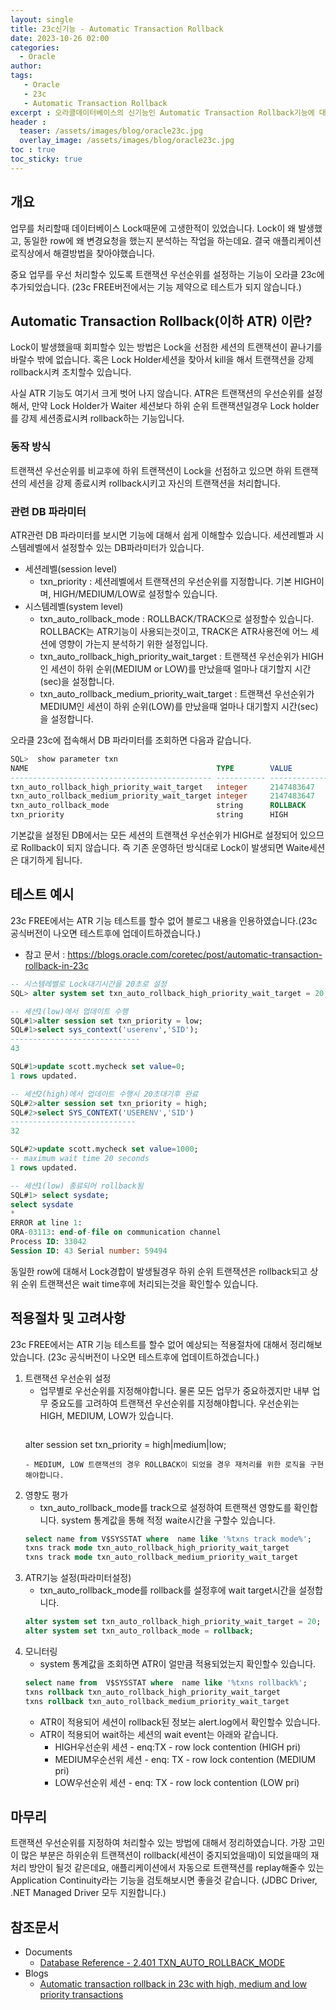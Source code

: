 ```yaml
---
layout: single
title: 23c신기능 - Automatic Transaction Rollback 
date: 2023-10-26 02:00
categories: 
  - Oracle
author: 
tags: 
   - Oracle
   - 23c
   - Automatic Transaction Rollback
excerpt : 오라클데이터베이스의 신기능인 Automatic Transaction Rollback기능에 대해서 정리하였습니다.
header :
  teaser: /assets/images/blog/oracle23c.jpg
  overlay_image: /assets/images/blog/oracle23c.jpg
toc : true  
toc_sticky: true
---
```


## 개요

업무를 처리할때 데이터베이스 Lock때문에 고생한적이 있었습니다.
Lock이 왜 발생했고, 동일한 row에 왜 변경요청을 했는지 분석하는 작업을 하는데요.
결국 애플리케이션 로직상에서 해결방법을 찾아야했습니다.

중요 업무를 우선 처리할수 있도록 트랜잭션 우선순위를 설정하는 기능이 오라클 23c에 추가되었습니다.
(23c FREE버전에서는 기능 제약으로 테스트가 되지 않습니다.)

## Automatic Transaction Rollback(이하 ATR) 이란?

Lock이 발생했을때 회피할수 있는 방법은 Lock을 선점한 세션의 트랜잭션이 끝나기를 바랄수 밖에 없습니다. 혹은 Lock Holder세션을 찾아서 kill을 해서 트랜잭션을 강제 rollback시켜 조치할수 있습니다.

사실 ATR 기능도 여기서 크게 벗어 나지 않습니다.
ATR은 트랜잭션의 우선순위를 설정해서, 만약 Lock Holder가 Waiter 세션보다 하위 순위 트랜잭션일경우 Lock holder를 강제 세션종료시켜 rollback하는 기능입니다.

### 동작 방식

트랜잭션 우선순위를 비교후에 하위 트랜잭션이 Lock을 선점하고 있으면 하위 트랜잭션의 세션을 강제 종료시켜 rollback시키고 자신의 트랜잭션을 처리합니다.

### 관련 DB 파라미터

ATR관련 DB 파라미터를 보시면 기능에 대해서 쉽게 이해할수 있습니다.
세션레벨과 시스템레벨에서 설정할수 있는 DB파라미터가 있습니다.

- 세션레벨(session level) 
  - txn_priority : 세션레벨에서 트랜잭션의 우선순위를 지정합니다. 기본 HIGH이며, HIGH/MEDIUM/LOW로 설정할수 있습니다.
- 시스템레벨(system level)
  - txn_auto_rollback_mode : ROLLBACK/TRACK으로 설정할수 있습니다. ROLLBACK는 ATR기능이 사용되는것이고, TRACK은 ATR사용전에 어느 세션에 영향이 가는지 분석하기 위한 설정입니다.
  - txn_auto_rollback_high_priority_wait_target : 트랜잭션 우선순위가 HIGH인 세션이 하위 순위(MEDIUM or LOW)를 만났을때 얼마나 대기할지 시간(sec)을 설정합니다.
  - txn_auto_rollback_medium_priority_wait_target : 트랜잭션 우선순위가 MEDIUM인 세션이 하위 순위(LOW)를 만났을때 얼마나 대기할지 시간(sec)을 설정합니다.
  
오라클 23c에 접속해서 DB 파라미터를 조회하면 다음과 같습니다.
```sql
SQL>  show parameter txn
NAME                                          TYPE        VALUE
--------------------------------------------- ----------- ------------------------------
txn_auto_rollback_high_priority_wait_target   integer     2147483647
txn_auto_rollback_medium_priority_wait_target integer     2147483647
txn_auto_rollback_mode                        string      ROLLBACK
txn_priority                                  string      HIGH
```

기본값을 설정된 DB에서는 모든 세션의 트랜잭션 우선순위가 HIGH로 설정되어 있으므로 Rollback이 되지 않습니다.
즉 기존 운영하던 방식대로 Lock이 발생되면 Waite세션은 대기하게 됩니다.

## 테스트 예시

23c FREE에서는 ATR 기능 테스트를 할수 없어 블로그 내용을 인용하였습니다.(23c 공식버전이 나오면 테스트후에 업데이트하겠습니다.)
- 참고 문서 : <https://blogs.oracle.com/coretec/post/automatic-transaction-rollback-in-23c>

```sql
-- 시스템레벨로 Lock대기시간을 20초로 설정
SQL> alter system set txn_auto_rollback_high_priority_wait_target = 20;

-- 세션1(low)에서 업데이트 수행
SQL#1>alter session set txn_priority = low;
SQL#1>select sys_context('userenv','SID');
-----------------------------
43

SQL#1>update scott.mycheck set value=0; 
1 rows updated.

-- 세션2(high)에서 업데이트 수행시 20초대기후 완료
SQL#2>alter session set txn_priority = high;
SQL#2>select SYS_CONTEXT('USERENV','SID')
----------------------------
32

SQL#2>update scott.mycheck set value=1000;
-- maximum wait time 20 seconds
1 rows updated.

-- 세션1(low) 종료되어 rollback됨
SQL#1> select sysdate;
select sysdate
*
ERROR at line 1:
ORA-03113: end-of-file on communication channel
Process ID: 33042
Session ID: 43 Serial number: 59494
```

동일한 row에 대해서 Lock경합이 발생될경우 하위 순위 트랜잭션은 rollback되고 상위 순위 트랜잭션은 wait time후에 처리되는것을 확인할수 있습니다. 

## 적용절차 및 고려사항

23c FREE에서는 ATR 기능 테스트를 할수 없어 예상되는 적용절차에 대해서 정리해보았습니다. (23c 공식버전이 나오면 테스트후에 업데이트하겠습니다.)

1. 트랜잭션 우선순위 설정
   - 업무별로 우선순위를 지정해야합니다. 물론 모든 업무가 중요하겠지만 내부 업무 중요도를 고려하여 트랜잭션 우선순위를 지정해야합니다. 우선순위는 HIGH, MEDIUM, LOW가 있습니다.
     ```sql
    alter session set txn_priority = high|medium|low;
      ```
   - MEDIUM, LOW 트랜잭션의 경우 ROLLBACK이 되었을 경우 재처리를 위한 로직을 구현해야합니다.
2. 영향도 평가 
   - txn_auto_rollback_mode를 track으로 설정하여 트랜잭션 영향도를 확인합니다. system 통계값을 통해 적정 waite시간을 구할수 있습니다.
    ```sql
    select name from V$SYSSTAT where  name like '%txns track mode%';
    txns track mode txn_auto_rollback_high_priority_wait_target
    txns track mode txn_auto_rollback_medium_priority_wait_target
    ```
3. ATR기능 설정(파라미터설정)
   - txn_auto_rollback_mode를 rollback를 설정후에 wait target시간을 설정합니다.
    ```sql
    alter system set txn_auto_rollback_high_priority_wait_target = 20;
    alter system set txn_auto_rollback_mode = rollback;
    ```
4. 모니터링 
   - system 통계값을 조회하면 ATR이 얼만큼 적용되었는지 확인할수 있습니다. 
   ```sql
   select name from  V$SYSSTAT where  name like '%txns rollback%';
   txns rollback txn_auto_rollback_high_priority_wait_target
   txns rollback txn_auto_rollback_medium_priority_wait_target 
   ```
   - ATR이 적용되어 세션이 rollback된 정보는 alert.log에서 확인할수 있습니다.
   - ATR이 적용되어 wait하는 세션의 wait event는 아래와 같습니다.
     - HIGH우선순위 세션 - enq:TX - row lock contention (HIGH pri)
     - MEDIUM우순선위 세션 - enq: TX - row lock contention (MEDIUM pri)
     - LOW우선순위 세션 - enq: TX - row lock contention (LOW pri)

## 마무리

트랜잭션 우선순위를 지정하여 처리할수 있는 방법에 대해서 정리하였습니다.
가장 고민이 많은 부분은 하위순위 트랜잭션이 rollback(세션이 중지되었을때)이 되었을때의 재처리 방안이 될것 같은데요, 애플리케이션에서 자동으로 트랜잭션를 replay해줄수 있는 Application Continuity라는 기능을 검토해보시면 좋을것 같습니다. (JDBC Driver, .NET Managed Driver 모두 지원합니다.)

## 참조문서

- Documents
  - [Database Reference - 2.401 TXN_AUTO_ROLLBACK_MODE](https://docs.oracle.com/en/database/oracle/oracle-database/23/refrn/TXN_AUTO_ROLLBACK_MODE.html)
- Blogs
  - [Automatic transaction rollback in 23c with high, medium and low priority transactions](https://blogs.oracle.com/coretec/post/automatic-transaction-rollback-in-23c) 
